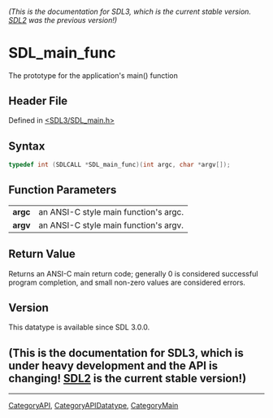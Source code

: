 ###### (This is the documentation for SDL3, which is the current stable version. [SDL2](https://wiki.libsdl.org/SDL2/) was the previous version!)
# SDL_main_func

The prototype for the application's main() function

## Header File

Defined in [<SDL3/SDL_main.h>](https://github.com/libsdl-org/SDL/blob/main/include/SDL3/SDL_main.h)

## Syntax

```c
typedef int (SDLCALL *SDL_main_func)(int argc, char *argv[]);
```

## Function Parameters

|          |                                       |
| -------- | ------------------------------------- |
| **argc** | an ANSI-C style main function's argc. |
| **argv** | an ANSI-C style main function's argv. |

## Return Value

Returns an ANSI-C main return code; generally 0 is considered successful
program completion, and small non-zero values are considered errors.

## Version

This datatype is available since SDL 3.0.0.

## (This is the documentation for SDL3, which is under heavy development and the API is changing! [SDL2](https://wiki.libsdl.org/SDL2/) is the current stable version!)



----
[CategoryAPI](CategoryAPI), [CategoryAPIDatatype](CategoryAPIDatatype), [CategoryMain](CategoryMain)

